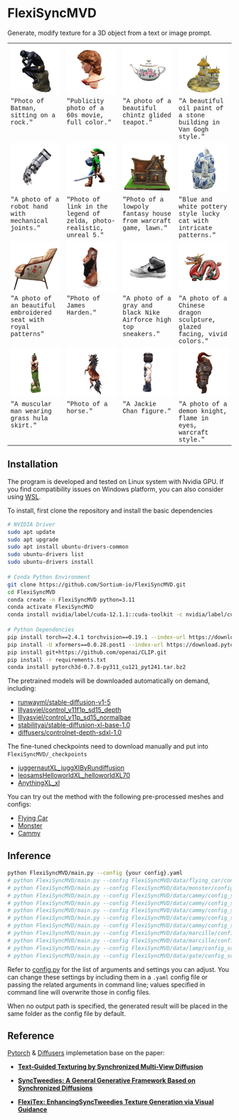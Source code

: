 # FlexiSyncMVD

Generate, modify texture for a 3D object from a text or image prompt.


<table style="table-layout: fixed; width: 100%;">
        <col style="width: 25%;">
        <col style="width: 25%;">
        <col style="width: 25%;">
        <col style="width: 25%;">
  <tr>
  <td>
    <img src=FlexiSyncMVD/assets/gif/batman.gif width="170">
  </td>
  <td>
    <img src=FlexiSyncMVD/assets/gif/david.gif width="170">
  </td>
  <td>
    <img src=FlexiSyncMVD/assets/gif/teapot.gif width="170">
  </td>
  <td>
    <img src=FlexiSyncMVD/assets/gif/vangogh.gif width="170">
  </td>
  </tr>
  <tr style="vertical-align: text-top;">
    <td style="font-family:courier">"Photo of Batman, sitting on a rock."</td>
    <td style="font-family:courier">"Publicity photo of a 60s movie, full color."</td>
    <td style="font-family:courier">"A photo of a beautiful chintz glided teapot."</td>
    <td style="font-family:courier">"A beautiful oil paint of a stone building in Van Gogh style."</td>
  </tr>
   <tr>
  <td>
    <img src=FlexiSyncMVD/assets/gif/gloves.gif width="170" >
  </td>
  <td>
    <img src=FlexiSyncMVD/assets/gif/link.gif width="170" >
  </td>
  <td>
    <img src=FlexiSyncMVD/assets/gif/house.gif width="170" >
  </td>
  <td>
    <img src=FlexiSyncMVD/assets/gif/luckycat.gif width="170">
  </td>
  </tr>
  <tr style="vertical-align: text-top;">
    <td style="font-family:courier">"A photo of a robot hand with mechanical joints."</td>
    <td style="font-family:courier">"Photo of link in the legend of zelda, photo-realistic, unreal 5."</td>
    <td style="font-family:courier">"Photo of a lowpoly fantasy house from warcraft game, lawn."</td>
    <td style="font-family:courier">"Blue and white pottery style lucky cat with intricate patterns."</td>
  </tr>

  <tr>
  <td>
    <img src=FlexiSyncMVD/assets/gif/chair.gif width="170" >
  </td>
  <td>
    <img src=FlexiSyncMVD/assets/gif/Moai.gif width="170" >
  </td>
  <td>
    <img src=FlexiSyncMVD/assets/gif/sneakers.gif width="170">
  </td>
  <td>
    <img src=FlexiSyncMVD/assets/gif/dragon.gif width="170">
  </td>
  </tr>
  <tr style="vertical-align: text-top;">
    <td style="font-family:courier">"A photo of an beautiful embroidered seat with royal patterns"</td>
    <td style="font-family:courier">"Photo of James Harden."</td>
    <td style="font-family:courier">"A photo of a gray and black Nike Airforce high top sneakers."</td>
    <td style="font-family:courier">"A photo of a Chinese dragon sculpture, glazed facing, vivid colors."</td>
  </tr>

  <tr>
  <td>
    <img src=FlexiSyncMVD/assets/gif/guardian.gif width="170" >
  </td>
  <td>
    <img src=FlexiSyncMVD/assets/gif/horse.gif width="170" >
  </td>
  <td>
    <img src=FlexiSyncMVD/assets/gif/jackiechan.gif width="170" >
  </td>
  <td>
    <img src=FlexiSyncMVD/assets/gif/knight.gif width="170">
  </td>
  </tr>
  <tr style="vertical-align: text-top;">
    <td style="font-family:courier">"A muscular man wearing grass hula skirt."</td>
    <td style="font-family:courier">"Photo of a horse."</td>
    <td style="font-family:courier">"A Jackie Chan figure."</td>
    <td style="font-family:courier">"A photo of a demon knight, flame in eyes, warcraft style."</td>
  </tr>

</table>

## Installation
The program is developed and tested on Linux system with Nvidia GPU. If you find compatibility issues on Windows platform, you can also consider using [WSL](https://learn.microsoft.com/en-us/windows/wsl/install).

To install, first clone the repository and install the basic dependencies

```bash
# NVIDIA Driver
sudo apt update
sudo apt upgrade
sudo apt install ubuntu-drivers-common
sudo ubuntu-drivers list
sudo ubuntu-drivers install

# Conda Python Environment
git clone https://github.com/Sortium-io/FlexiSyncMVD.git
cd FlexiSyncMVD
conda create -n FlexiSyncMVD python=3.11
conda activate FlexiSyncMVD
conda install nvidia/label/cuda-12.1.1::cuda-toolkit -c nvidia/label/cuda-12.1.1

# Python Dependencies
pip install torch==2.4.1 torchvision==0.19.1 --index-url https://download.pytorch.org/whl/cu121
pip install -U xformers==0.0.28.post1 --index-url https://download.pytorch.org/whl/cu121
pip install git+https://github.com/openai/CLIP.git
pip install -r requirements.txt
conda install pytorch3d-0.7.8-py311_cu121_pyt241.tar.bz2
```

The pretrained models will be downloaded automatically on demand, including:
- [runwayml/stable-diffusion-v1-5](https://huggingface.co/runwayml/stable-diffusion-v1-5)
- [lllyasviel/control_v11f1p_sd15_depth](lllyasviel/control_v11f1p_sd15_depth)
- [lllyasviel/control_v11p_sd15_normalbae](https://huggingface.co/lllyasviel/control_v11p_sd15_normalbae)
- [stabilityai/stable-diffusion-xl-base-1.0](https://huggingface.co/stabilityai/stable-diffusion-xl-base-1.0)
- [diffusers/controlnet-depth-sdxl-1.0](https://huggingface.co/diffusers/controlnet-depth-sdxl-1.0)

The fine-tuned checkpoints need to download manually and put into `FlexiSyncMVD/_checkpoints`
- [juggernautXL_juggXIByRundiffusion](https://civitai.com/models/133005/juggernaut-xl?modelVersionId=782002)
- [leosamsHelloworldXL_helloworldXL70](https://civitai.com/models/43977/leosams-helloworld-xl?modelVersionId=570138)
- [AnythingXL_xl](https://civitai.com/models/9409/or-anything-xl?modelVersionId=384264)

You can try out the method with the following pre-processed meshes and configs:
- [Flying Car](FlexiSyncMVD/data/flying_car/)
- [Monster](FlexiSyncMVD/data/monster/)
- [Cammy](FlexiSyncMVD/data/cammy/)

## Inference
```bash
python FlexiSyncMVD/main.py --config {your config}.yaml
# python FlexiSyncMVD/main.py --config FlexiSyncMVD/data/flying_car/config.yaml
# python FlexiSyncMVD/main.py --config FlexiSyncMVD/data/monster/config.yaml
# python FlexiSyncMVD/main.py --config FlexiSyncMVD/data/cammy/config_sdxl_ip.yaml
# python FlexiSyncMVD/main.py --config FlexiSyncMVD/data/cammy/config_sdxl_anime.yaml
# python FlexiSyncMVD/main.py --config FlexiSyncMVD/data/cammy/config_sdxl_realistic.yaml
# python FlexiSyncMVD/main.py --config FlexiSyncMVD/data/cammy/config_sdxl_ip_anime.yaml
# python FlexiSyncMVD/main.py --config FlexiSyncMVD/data/cammy/config_sdxl_ip_realistic.yaml
# python FlexiSyncMVD/main.py --config FlexiSyncMVD/data/marcille/config_sdxl_anime.yaml
# python FlexiSyncMVD/main.py --config FlexiSyncMVD/data/marcille/config_sdxl_realistic.yaml
# python FlexiSyncMVD/main.py --config FlexiSyncMVD/data/lamp/config_sdxl_realistic.yaml
# python FlexiSyncMVD/main.py --config FlexiSyncMVD/data/gate/config_sdxl_realistic.yaml
```
Refer to [config.py](src/configs.py) for the list of arguments and settings you can adjust. You can change these settings by including them in a `.yaml` config file or passing the related arguments in command line; values specified in command line will overwrite those in config files.

When no output path is specified, the generated result will be placed in the same folder as the config file by default.

## Reference
[Pytorch](https://pytorch.org/) & [Diffusers](https://github.com/huggingface/diffusers) implemetation base on the paper:

- **[Text-Guided Texturing by Synchronized Multi-View Diffusion](https://arxiv.org/pdf/2311.12891)**

- **[SyncTweedies: A General Generative Framework Based on Synchronized Diffusions](https://arxiv.org/abs/2403.14370)**

- **[FlexiTex: EnhancingSyncTweedies Texture Generation via Visual Guidance](https://arxiv.org/abs/2409.12431)**